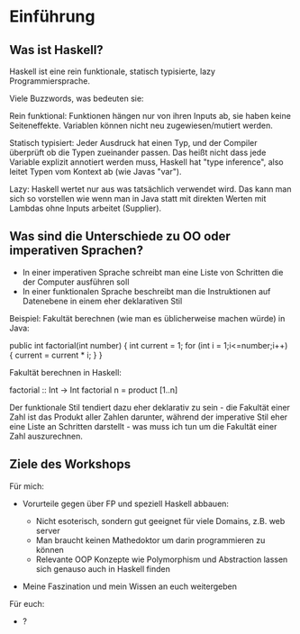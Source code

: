 # Einführung

## Was ist Haskell?

Haskell ist eine rein funktionale, statisch typisierte, lazy Programmiersprache.  

Viele Buzzwords, was bedeuten sie:

Rein funktional: Funktionen hängen nur von ihren Inputs ab, sie haben keine Seiteneffekte. Variablen können nicht neu zugewiesen/mutiert werden.

Statisch typisiert: Jeder Ausdruck hat einen Typ, und der Compiler überprüft ob die Typen zueinander passen.
Das heißt nicht dass jede Variable explizit annotiert werden muss, Haskell hat "type inference", also leitet Typen vom Kontext ab (wie Javas "var").

Lazy: Haskell wertet nur aus was tatsächlich verwendet wird. Das kann man sich so vorstellen wie wenn man in Java statt mit direkten Werten mit Lambdas ohne Inputs arbeitet (Supplier<T>).

## Was sind die Unterschiede zu OO oder imperativen Sprachen?

- In einer imperativen Sprache schreibt man eine Liste von Schritten die der Computer ausführen soll
- In einer funktionalen Sprache beschreibt man die Instruktionen auf Datenebene in einem eher deklarativen Stil

Beispiel:
Fakultät berechnen (wie man es üblicherweise machen würde) in Java:

public int factorial(int number) {
    int current = 1;
    for (int i = 1;i<=number;i++) {
        current = current * i;
    }
}

Fakultät berechnen in Haskell:

factorial :: Int -> Int
factorial n = product [1..n]

Der funktionale Stil tendiert dazu eher deklarativ zu sein - die Fakultät einer Zahl ist das Produkt aller Zahlen darunter, während der imperative Stil eher eine Liste an Schritten darstellt - was muss ich tun um die Fakultät einer Zahl auszurechnen.

## Ziele des Workshops

Für mich:
- Vorurteile gegen über FP und speziell Haskell abbauen:
  - Nicht esoterisch, sondern gut geeignet für viele Domains, z.B. web server
  - Man braucht keinen Mathedoktor um darin programmieren zu können
  - Relevante OOP Konzepte wie Polymorphism und Abstraction lassen sich genauso auch in Haskell finden

- Meine Faszination und mein Wissen an euch weitergeben

Für euch:
- ?
